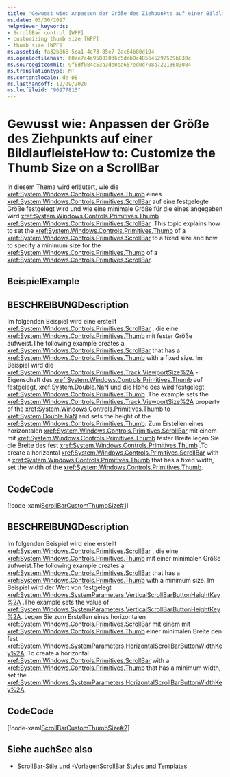 ```yaml
---
title: 'Gewusst wie: Anpassen der Größe des Ziehpunkts auf einer Bildlaufleiste'
ms.date: 03/30/2017
helpviewer_keywords:
- ScrollBar control [WPF]
- customizing thumb size [WPF]
- thumb size [WPF]
ms.assetid: fa32b866-5ca1-4e73-85e7-2ac64b80d194
ms.openlocfilehash: 60ae7c4e95801036c5deb0c485645297509b830c
ms.sourcegitcommit: 9f6df084c53a3da0ea657ed0d708a72213683084
ms.translationtype: MT
ms.contentlocale: de-DE
ms.lasthandoff: 12/09/2020
ms.locfileid: "96977815"
---
```

# <a name="how-to-customize-the-thumb-size-on-a-scrollbar"></a><span data-ttu-id="7a8a8-102">Gewusst wie: Anpassen der Größe des Ziehpunkts auf einer Bildlaufleiste</span><span class="sxs-lookup"><span data-stu-id="7a8a8-102">How to: Customize the Thumb Size on a ScrollBar</span></span>
<span data-ttu-id="7a8a8-103">In diesem Thema wird erläutert, wie die <xref:System.Windows.Controls.Primitives.Thumb> eines <xref:System.Windows.Controls.Primitives.ScrollBar> auf eine festgelegte Größe festgelegt wird und wie eine minimale Größe für die eines angegeben wird <xref:System.Windows.Controls.Primitives.Thumb> <xref:System.Windows.Controls.Primitives.ScrollBar> .</span><span class="sxs-lookup"><span data-stu-id="7a8a8-103">This topic explains how to set the <xref:System.Windows.Controls.Primitives.Thumb> of a <xref:System.Windows.Controls.Primitives.ScrollBar> to a fixed size and how to specify a minimum size for the <xref:System.Windows.Controls.Primitives.Thumb> of a <xref:System.Windows.Controls.Primitives.ScrollBar>.</span></span>  
  
## <a name="example"></a><span data-ttu-id="7a8a8-104">Beispiel</span><span class="sxs-lookup"><span data-stu-id="7a8a8-104">Example</span></span>  
  
## <a name="description"></a><span data-ttu-id="7a8a8-105">BESCHREIBUNG</span><span class="sxs-lookup"><span data-stu-id="7a8a8-105">Description</span></span>  
 <span data-ttu-id="7a8a8-106">Im folgenden Beispiel wird eine erstellt <xref:System.Windows.Controls.Primitives.ScrollBar> , die eine <xref:System.Windows.Controls.Primitives.Thumb> mit fester Größe aufweist.</span><span class="sxs-lookup"><span data-stu-id="7a8a8-106">The following example creates a <xref:System.Windows.Controls.Primitives.ScrollBar> that has a <xref:System.Windows.Controls.Primitives.Thumb> with a fixed size.</span></span> <span data-ttu-id="7a8a8-107">Im Beispiel wird die <xref:System.Windows.Controls.Primitives.Track.ViewportSize%2A> -Eigenschaft des <xref:System.Windows.Controls.Primitives.Thumb> auf festgelegt, <xref:System.Double.NaN> und die Höhe des wird festgelegt <xref:System.Windows.Controls.Primitives.Thumb> .</span><span class="sxs-lookup"><span data-stu-id="7a8a8-107">The example sets the <xref:System.Windows.Controls.Primitives.Track.ViewportSize%2A> property of the <xref:System.Windows.Controls.Primitives.Thumb> to <xref:System.Double.NaN> and sets the height of the <xref:System.Windows.Controls.Primitives.Thumb>.</span></span>  <span data-ttu-id="7a8a8-108">Zum Erstellen eines horizontalen <xref:System.Windows.Controls.Primitives.ScrollBar> mit einem mit <xref:System.Windows.Controls.Primitives.Thumb> fester Breite legen Sie die Breite des fest <xref:System.Windows.Controls.Primitives.Thumb> .</span><span class="sxs-lookup"><span data-stu-id="7a8a8-108">To create a horizontal <xref:System.Windows.Controls.Primitives.ScrollBar> with a <xref:System.Windows.Controls.Primitives.Thumb> that has a fixed width, set the width of the <xref:System.Windows.Controls.Primitives.Thumb>.</span></span>  
  
## <a name="code"></a><span data-ttu-id="7a8a8-109">Code</span><span class="sxs-lookup"><span data-stu-id="7a8a8-109">Code</span></span>  
 [!code-xaml[ScrollBarCustomThumbSize#1](~/samples/snippets/csharp/VS_Snippets_Wpf/ScrollBarCustomThumbSize/CS/Window1.xaml#1)]  
  
## <a name="description"></a><span data-ttu-id="7a8a8-110">BESCHREIBUNG</span><span class="sxs-lookup"><span data-stu-id="7a8a8-110">Description</span></span>  
 <span data-ttu-id="7a8a8-111">Im folgenden Beispiel wird eine erstellt <xref:System.Windows.Controls.Primitives.ScrollBar> , die eine <xref:System.Windows.Controls.Primitives.Thumb> mit einer minimalen Größe aufweist.</span><span class="sxs-lookup"><span data-stu-id="7a8a8-111">The following example creates a <xref:System.Windows.Controls.Primitives.ScrollBar> that has a <xref:System.Windows.Controls.Primitives.Thumb> with a minimum size.</span></span> <span data-ttu-id="7a8a8-112">Im Beispiel wird der Wert von festgelegt <xref:System.Windows.SystemParameters.VerticalScrollBarButtonHeightKey%2A> .</span><span class="sxs-lookup"><span data-stu-id="7a8a8-112">The example sets the value of <xref:System.Windows.SystemParameters.VerticalScrollBarButtonHeightKey%2A>.</span></span> <span data-ttu-id="7a8a8-113">Legen Sie zum Erstellen eines horizontalen <xref:System.Windows.Controls.Primitives.ScrollBar> mit einem mit <xref:System.Windows.Controls.Primitives.Thumb> einer minimalen Breite den fest <xref:System.Windows.SystemParameters.HorizontalScrollBarButtonWidthKey%2A> .</span><span class="sxs-lookup"><span data-stu-id="7a8a8-113">To create a horizontal <xref:System.Windows.Controls.Primitives.ScrollBar> with a <xref:System.Windows.Controls.Primitives.Thumb> that has a minimum width, set the <xref:System.Windows.SystemParameters.HorizontalScrollBarButtonWidthKey%2A>.</span></span>  
  
## <a name="code"></a><span data-ttu-id="7a8a8-114">Code</span><span class="sxs-lookup"><span data-stu-id="7a8a8-114">Code</span></span>  
 [!code-xaml[ScrollBarCustomThumbSize#2](~/samples/snippets/csharp/VS_Snippets_Wpf/ScrollBarCustomThumbSize/CS/Window1.xaml#2)]  
  
## <a name="see-also"></a><span data-ttu-id="7a8a8-115">Siehe auch</span><span class="sxs-lookup"><span data-stu-id="7a8a8-115">See also</span></span>

- [<span data-ttu-id="7a8a8-116">ScrollBar-Stile und -Vorlagen</span><span class="sxs-lookup"><span data-stu-id="7a8a8-116">ScrollBar Styles and Templates</span></span>](scrollbar-styles-and-templates.md)
